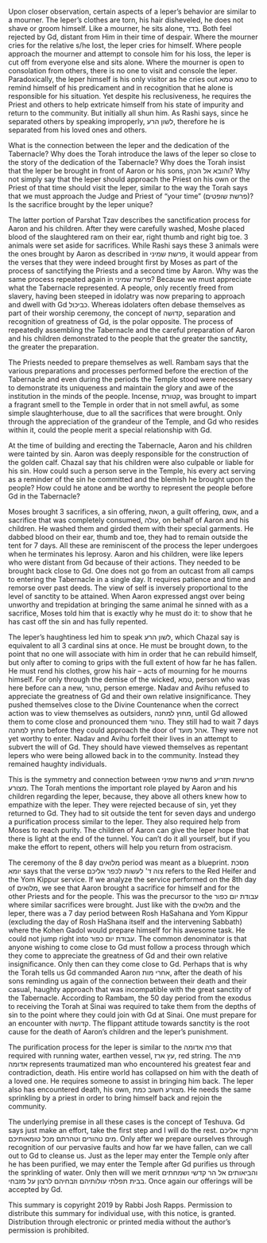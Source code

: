 Upon closer observation, certain aspects of a leper’s behavior are similar to a mourner. The leper’s clothes are torn, his hair disheveled, he does not shave or groom himself. Like a mourner, he sits alone, בדד. Both feel rejected by Gd, distant from Him in their time of despair. Where the mourner cries for the relative s/he lost, the leper cries for himself. Where people approach the mourner and attempt to console him for his loss, the leper is cut off from everyone else and sits alone. Where the mourner is open to consolation from others, there is no one to visit and console the leper. Paradoxically, the leper himself is his only visitor as he cries out טמא טמא to remind himself of his predicament and in recognition that he alone is responsible for his situation. Yet despite his reclusiveness, he requires the Priest and others to help extricate himself from his state of impurity and return to the community. But initially all shun him. As Rashi says, since he separated others by speaking improperly, לשון הרע, therefore he is separated from his loved ones and others.

What is the connection between the leper and the dedication of the Tabernacle? Why does the Torah introduce the laws of the leper so close to the story of the dedication of the Tabernacle? Why does the Torah insist that the leper be brought in front of Aaron or his sons, והובא אל הכהן? Why not simply say that the leper should approach the Priest on his own or the Priest of that time should visit the leper, similar to the way the Torah says that we must approach the Judge and Priest of “your time” (פרשת שופטים)? Is the sacrifice brought by the leper unique?

The latter portion of Parshat Tzav describes the sanctification process for Aaron and his children. After they were carefully washed, Moshe placed blood of the slaughtered ram on their ear, right thumb and right big toe. 3 animals were set aside for sacrifices. While Rashi says these 3 animals were the ones brought by Aaron as described in פרשת שמיני, it would appear from the verses that they were indeed brought first by Moses as part of the process of sanctifying the Priests and a second time by Aaron. Why was the same process repeated again in פרשת שמיני? Because we must appreciate what the Tabernacle represented. A people, only recently freed from slavery, having been steeped in idolatry was now preparing to approach and dwell with Gd כביכול. Whereas idolaters often debase themselves as part of their worship ceremony, the concept of קדושה, separation and recognition of greatness of Gd, is the polar opposite. The process of repeatedly assembling the Tabernacle and the careful preparation of Aaron and his children demonstrated to the people that the greater the sanctity, the greater the preparation. 

The Priests needed to prepare themselves as well. Rambam says that the various preparations and processes performed before the erection of the Tabernacle and even during the periods the Temple stood were necessary to demonstrate its uniqueness and maintain the glory and awe of the institution in the minds of the people. Incense, קטורת, was brought to impart a fragrant smell to the Temple in order that in not smell awful, as some simple slaughterhouse, due to all the sacrifices that were brought. Only through the appreciation of the grandeur of the Temple, and Gd who resides within it, could the people merit a special relationship with Gd. 

At the time of building and erecting the Tabernacle, Aaron and his children were tainted by sin. Aaron was deeply responsible for the construction of the golden calf. Chazal say that his children were also culpable or liable for his sin. How could such a person serve in the Temple, his every act serving as a reminder of the sin he committed and the blemish he brought upon the people? How could he atone and be worthy to represent the people before Gd in the Tabernacle? 

Moses brought 3 sacrifices, a sin offering, חטאת, a guilt offering, אשם, and a sacrifice that was completely consumed, עולה, on behalf of Aaron and his children. He washed them and girded them with their special garments. He dabbed blood on their ear, thumb and toe, they had to remain outside the tent for 7 days. All these are reminiscent of the process the leper undergoes when he terminates his leprosy. Aaron and his children, were like lepers who were distant from Gd because of their actions. They needed to be brought back close to Gd. One does not go from an outcast from all camps to entering the Tabernacle in a single day. It requires patience and time and remorse over past deeds. The view of self is inversely proportional to the level of sanctity to be attained. When Aaron expressed angst over being unworthy and trepidation at bringing the same animal he sinned with as a sacrifice, Moses told him that is exactly why he must do it: to show that he has cast off the sin and has fully repented. 

The leper’s haughtiness led him to speak לשון הרע, which Chazal say is equivalent to all 3 cardinal sins at once. He must be brought down, to the point that no one will associate with him in order that he can rebuild himself, but only after to coming to grips with the full extent of how far he has fallen. He must rend his clothes, grow his hair – acts of mourning for he mourns himself. For only through the demise of the wicked, טמא, person who was here before can a new, טהור, person emerge. Nadav and Avihu refused to appreciate the greatness of Gd and their own relative insignificance. They pushed themselves close to the Divine Countenance when the correct action was to view themselves as outsiders, מחוץ למחנה, until Gd allowed them to come close and pronounced them טהור. They still had to wait 7 days מחוץ למחנה before they could approach the door of אהל מועד. They were not yet worthy to enter. Nadav and Avihu forfeit their lives in an attempt to subvert the will of Gd. They should have viewed themselves as repentant lepers who were being allowed back in to the community. Instead they remained haughty individuals. 

This is the symmetry and connection between פרשת שמיני and פרשיות תזריע מצורע. The Torah mentions the important role played by Aaron and his children regarding the leper, because, they above all others knew how to empathize with the leper. They were rejected because of sin, yet they returned to Gd. They had to sit outside the tent for seven days and undergo a purification process similar to the leper. They also required help from Moses to reach purity. The children of Aaron can give the leper hope that there is light at the end of the tunnel. You can’t do it all yourself, but if you make the effort to repent, others will help you return from ostracism.

The ceremony of the 8 day מלואים period was meant as a blueprint. מסכת יומא  says that the verse צוה ד' לעשות לכפר אליכם refers to the Red Heifer and the Yom Kippur service. If we analyze the service performed on the 8th day of מלואים, we see that Aaron brought a sacrifice for himself and for the other Priests and for the people. This was the precursor to the עבודת יום כפור where similar sacrifices were brought. Just like with the מלואים and the leper, there was a 7 day period between Rosh HaSahana and Yom Kippur (excluding the day of Rosh HaShana itself and the intervening Sabbath) where the Kohen Gadol would prepare himself for his awesome task. He could not jump right into עבודת יום כפור. The common denominator is that anyone wishing to come close to Gd must follow a process through which they come to appreciate the greatness of Gd and their own relative insignificance. Only then can they come close to Gd.  Perhaps that is why the Torah tells us Gd commanded Aaron אחרי מות, after the death of his sons reminding us again of the connection between their death and their casual, haughty approach that was incompatible with the great sanctity of the Tabernacle. According to Rambam, the 50 day period from the exodus to receiving the Torah at Sinai was required to take them from the depths of sin to the point where they could join with Gd at Sinai. One must prepare for an encounter with קדושה. The flippant attitude towards sanctity is the root cause for the death of Aaron’s children and the leper’s punishment.

The purification process for the leper is similar to the פרה אדומה that required with running water, earthen vessel, עץ ארז, red string. The פרה אדומה represents traumatized man who encountered his greatest fear and contradiction, death. His entire world has collapsed on him with the death of a loved one. He requires someone to assist in bringing him back. The leper also has encountered death, his own, מצורע חשוב כמת. He needs the same sprinkling by a priest in order to bring himself back and rejoin the community.

The underlying premise in all these cases is the concept of Teshuva. Gd says just make an effort, take the first step and I will do the rest. וזרקתי אליכם מים טהורים וטהרתם מכל טומאותיכם. Only after we prepare ourselves through recognition of our pervasive faults and how far we have fallen, can we call out to Gd to cleanse us. Just as the leper may enter the Temple only after he has been purified, we may enter the Temple after Gd purifies us through the sprinkling of water. Only then will we merit והביאותים אל הר קדשי ושמחתים בבית תפלתי עולותיהם וזבחיהם לרצון על מזבחי. Once again our offerings will be accepted by Gd.

This summary is copyright 2019 by Rabbi Josh Rapps. Permission to distribute this summary for individual use, with this notice, is granted. Distribution through electronic or printed media without the author’s permission is prohibited.

